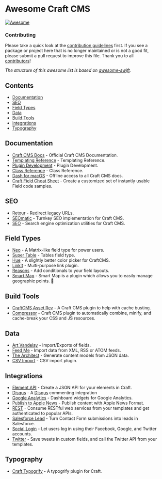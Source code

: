 # Awesome Craft CMS

[![Awesome](https://cdn.rawgit.com/sindresorhus/awesome/d7305f38d29fed78fa85652e3a63e154dd8e8829/media/badge.svg)](https://github.com/sindresorhus/awesome)


### Contributing

Please take a quick look at the [contribution guidelines](CONTRIBUTING.md) first. If you see a package or project here that is no longer maintained or is not a good fit, please submit a pull request to improve this file. Thank you to all [contributors](https://github.com/pbeck/awesome-craft/graphs/contributors)!

*The structure of this awesome list is based on [awesome-swift](https://github.com/matteocrippa/awesome-swift).*

## Contents

- [Documentation](#documentation)
- [SEO](#seo)
- [Field Types](#field-types)
- [Data](#data)
- [Build Tools](#build-tools)
- [Integrations](#integrations)
- [Typography](#typography)

## Documentation

* [Craft CMS Docs](https://craftcms.com/docs/introduction) - Official Craft CMS Documentation.
* [Templating Reference](https://craftcms.com/docs/templating/global-variables) - Templating Reference.
* [Plugin Development](https://craftcms.com/docs/plugins/introduction) - Plugin Development.
* [Class Reference](https://craftcms.com/classreference) - Class Reference.
* [Dash for macOS](https://kapeli.com/dash) - Offline access to all Craft CMS docs.
* [Craft Field Cheat Sheet](https://github.com/focuslabllc/craft-field-cheat-sheet) - Create a customized set of instantly usable Field code samples.

## SEO

* [Retour](https://github.com/nystudio107/retour) - Redirect legacy URLs.
* [SEOmatic](https://github.com/nystudio107/seomatic) - Turnkey SEO implementation for Craft CMS.
* [SEO](https://github.com/ethercreative/seo) - Search engine optimization utilities for Craft CMS.

## Field Types

* [Neo](https://github.com/benjamminf/craft-neo) - A Matrix-like field type for power users.
* [Super Table](https://github.com/engram-design/SuperTable) - Tables field type.
* [Hue](https://github.com/TopShelfCraft/Hue) - A slightly better color picker for CraftCMS.
* [LinkIt](https://github.com/fruitstudios/LinkIt) - Multi-purpose link plugin.
* [Reasons](https://github.com/mmikkel/Reasons-Craft) - Add conditionals to your field layouts.
* [Smart Map](https://craftpl.us/plugins/smart-map) - Smart Map is a plugin which allows you to easily manage geographic points. 💸

## Build Tools

* [CraftCMS Asset Rev](https://github.com/clubstudioltd/craft-asset-rev) - A Craft CMS plugin to help with cache busting.
* [Compressor](https://github.com/sathoro/Compressor) - Craft CMS plugin to automatically combine, minify, and cache-break your CSS and JS resources.

## Data

* [Art Vandelay](https://github.com/xodigital/ArtVandelay) - Import/Exports of fields.
* [Feed Me](https://github.com/engram-design/FeedMe) - Import data from XML, RSS or ATOM feeds.
* [The Architect](https://github.com/Pennebaker/craftcms-thearchitect) - Generate content models from JSON data.
* [CSV Import](https://github.com/boboldehampsink/import) - CSV import plugin.

## Integrations

* [Element API](https://github.com/pixelandtonic/ElementAPI) - Create a JSON API for your elements in Craft.
* [Disqus](https://github.com/nystudio107/disqus) - A [Disqus](https://disqus.com/) commenting integration
* [Google Analytics](https://dukt.net/craft/analytics) - Dashboard widgets for Google Analytics.
* [Publish to Apple News](https://github.com/pixelandtonic/AppleNews) - Publish content with Apple News Format.
* [REST](https://dukt.net/craft/rest) - Consume RESTful web services from your templates and get authenticated to popular APIs.
* [Salesforce Lead](https://straightupcraft.com/craft-plugins/salesforce-lead) - Turn Contact Form submissions into leads in Salesforce.
* [Social Login](https://dukt.net/craft/social) - Let users log in using their Facebook, Google, and Twitter accounts.
* [Twitter](https://dukt.net/craft/twitter) - Save tweets in custom fields, and call the Twitter API from your templates.

## Typography

* [Craft Typogrify](https://github.com/jamiepittock/craft-typogrify) - A typogrify plugin for Craft.
